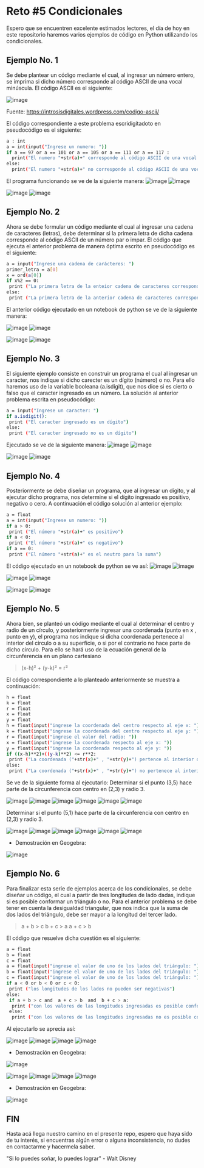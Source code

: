 # Reto #5 Condicionales

Espero que se encuentren excelente estimados lectores, el día de hoy en este repositorio haremos varios ejemplos de código en Python utilizando los condicionales.


## Ejemplo No. 1

Se debe plantear un código mediante el cual, al ingresar un número entero, se imprima si dicho número corresponde al código ASCII de una vocal minúscula. El código ASCII es el siguiente:

![image](https://user-images.githubusercontent.com/124615034/224470569-1225364c-bed4-49e4-88b1-341ca33eb36b.png)

Fuente: https://introsisdigitales.wordpress.com/codigo-ascii/


El código correspondiente a este problema escridigitadoto en pseudocódigo es el siguiente:

```sh
a : int
a = int(input("Ingrese un numero: ")) 
if a == 97 or a == 101 or a == 105 or a == 111 or a == 117 :
  print("El numero "+str(a)+" corresponde al código ASCII de una vocal minúscula")
else:
  print("El numero "+str(a)+" no corresponde al código ASCII de una vocal minúscula")
```
El programa funcionando se ve de la siguiente manera:
![image](https://user-images.githubusercontent.com/124615034/224505457-9533e51c-b116-4a96-81af-e72fb39b0d55.png)
![image](https://user-images.githubusercontent.com/124615034/224505478-778276a9-b737-49e2-8fe5-474fa86573c3.png)


![image](https://user-images.githubusercontent.com/124615034/224505535-d0c336a9-187b-4e47-9f52-325762c8a145.png)
![image](https://user-images.githubusercontent.com/124615034/224505546-6b55d4e4-f246-47ab-a707-73162c9fb56a.png)


## Ejemplo No. 2
Ahora se debe formular un código mediante el cual al ingresar una cadena de caracteres (letras), debe determinar si la primera letra de dicha cadena corresponde al código ASCII de un número par o impar.
El código que ejecuta el anterior problema de manera óptima escrito en pseudocódigo es el siguiente:
```sh
a = input("Ingrese una cadena de carácteres: ")
primer_letra = a[0]
x = ord(a[0])
if x%2 == 0:
 print ("La primera letra de la enteior cadena de caracteres corresponde al código ASCII de un número par")
else:
 print ("La primera letra de la anterior cadena de caracteres corresponde al código ASCII de un número impar")
```

El anterior código ejecutado en un notebook de python se ve de la siguiente manera:

![image](https://user-images.githubusercontent.com/124615034/224559335-e429a745-82a2-464b-94c7-e70df7fcb92b.png)
![image](https://user-images.githubusercontent.com/124615034/224559343-6f934c1a-20ac-40d5-ab9e-bf2b46a48bce.png)


![image](https://user-images.githubusercontent.com/124615034/224559374-c2e4af53-fb57-41b4-a657-c36e1637066f.png)
![image](https://user-images.githubusercontent.com/124615034/224559382-49c33592-0fe4-4245-9b98-121269870b5b.png)

## Ejemplo No. 3
El siguiente ejemplo consiste en construir un programa el cual al ingresar un caracter, nos indique si dicho carecter es un dígito (número) o no.
Para ello haremos uso de la variable booleana (a.isdigit), que nos dice si es cierto o falso que el caracter ingresado es un número.
La solución al anterior problema escrita en pseudocódigo:
```sh
a = input("Ingrese un caracter: ")
if a.isdigit():
 print ("El caracter ingresado es un dígito")
else:
 print ("El caracter ingresado no es un dígito")
```
Ejecutado se ve de la siguiente manera:
![image](https://user-images.githubusercontent.com/124615034/224559906-b9e212e6-4a19-4cf3-a3b5-534e2fc5693d.png)
![image](https://user-images.githubusercontent.com/124615034/224559920-52bb3886-3314-4a6d-b110-5482af0a5cb2.png)

![image](https://user-images.githubusercontent.com/124615034/224559939-2364f486-71ae-4dbe-99ad-a6f27874d43c.png)
![image](https://user-images.githubusercontent.com/124615034/224559949-ee7feb11-06c1-4c76-bb88-6bad331379b2.png)


## Ejemplo No. 4
Posteriormente se debe diseñar un programa, que al ingresar un dígito, y al ejecutar dicho programa, nos determine si el dígito ingresado es positivo, negativo o cero.
A continuación el código solución al anterior ejemplo:
```sh
a = float
a = int(input("Ingrese un numero: "))
if a > 0:
 print ("El número "+str(a)+" es positivo")
if a < 0:
 print ("El número "+str(a)+" es negativo") 
if a == 0:
 print ("El número "+str(a)+" es el neutro para la suma")
 ```
 
El código ejecutado en un notebook de python se ve así:
![image](https://user-images.githubusercontent.com/124615034/224560475-48d37b30-ccb5-4f41-8dff-66ec683cbe79.png)
![image](https://user-images.githubusercontent.com/124615034/224560486-44870bd6-092d-4464-9d36-ed51bacd1cac.png)

![image](https://user-images.githubusercontent.com/124615034/224560520-c760062f-0ac1-41c3-9884-8eaa21143d4e.png)
![image](https://user-images.githubusercontent.com/124615034/224560534-40e206c8-2c2c-4369-9658-2e0decf27aec.png)

![image](https://user-images.githubusercontent.com/124615034/224560553-d7b3a8c5-3f80-4b21-b5dc-eafeef406360.png)
![image](https://user-images.githubusercontent.com/124615034/224560575-6490dfe4-b5a2-4c25-981a-83e34bac780c.png)


## Ejemplo No. 5
Ahora bien, se planteó un código mediante el cual al determinar el centro y radio de un círculo, y posteriormente ingresar una coordenada (punto en x , punto en y), el programa nos indique si dicha coordenada pertenece al interior del circulo o a su superficie, o si por el contrario no hace parte de dicho circulo.
Para ello se hará uso de la ecuación general de la circunferencia en un plano cartesiano
> (x-h)² + (y-k)² = r²


El código correspondiente a lo planteado anteriormente se muestra a continuación:
```sh
h = float
k = float
r = float
x = float
y = float
h = float(input("ingrese la coordenada del centro respecto al eje x: "))
k = float(input("ingrese la coordenada del centro respecto al eje y: "))
r = float(input("ingrese el valor del radio: "))
x = float(input("ingrese la coordenada respecto al eje x: "))
y = float(input("ingrese la coordenada respecto al eje y: "))
if ((x-h)**2)+((y-k)**2) <= r**2:
 print ("La coordenada ("+str(x)+" , "+str(y)+") pertence al interior de la circunferencia")
else:
 print ("La coordenada ("+str(x)+" , "+str(y)+") no pertenece al interior de la circunferencia")
```

Se ve de la siguiente forma al ejecutarlo:
Determinar si el punto (3,5) hace parte de la circunferencia con centro en (2,3) y radio 3.

![image](https://user-images.githubusercontent.com/124615034/224561350-5fb94f04-c7a5-4df9-85e3-34fc2c1b3cf5.png)
![image](https://user-images.githubusercontent.com/124615034/224561419-32f04da1-239c-4aab-826b-3cc42004a3f3.png)
![image](https://user-images.githubusercontent.com/124615034/224561435-6efb9189-375e-4e8c-8f8f-00c4453c7562.png)
![image](https://user-images.githubusercontent.com/124615034/224561480-15714dca-56a0-4960-bf35-a35eb0f7e78f.png)
![image](https://user-images.githubusercontent.com/124615034/224561530-82efb033-f6c2-4daa-ba87-10ff62dbe0fd.png)
![image](https://user-images.githubusercontent.com/124615034/224561568-ccf779b2-dbe3-4442-a6e5-b5302f5c5d15.png)

Determinar si el punto (5,1) hace parte de la circunferencia con centro en (2,3) y radio 3.

![image](https://user-images.githubusercontent.com/124615034/224561350-5fb94f04-c7a5-4df9-85e3-34fc2c1b3cf5.png)
![image](https://user-images.githubusercontent.com/124615034/224561419-32f04da1-239c-4aab-826b-3cc42004a3f3.png)
![image](https://user-images.githubusercontent.com/124615034/224561435-6efb9189-375e-4e8c-8f8f-00c4453c7562.png)
![image](https://user-images.githubusercontent.com/124615034/224561705-bf4040aa-b97f-411a-a57b-c2a333e49c35.png)
![image](https://user-images.githubusercontent.com/124615034/224561717-7468a5f6-e491-400a-848d-cc83f467948e.png)
![image](https://user-images.githubusercontent.com/124615034/224561740-47a0f96a-d182-45ef-9988-b7a48acdc740.png)

- Demostración en Geogebra:

![image](https://user-images.githubusercontent.com/124615034/224561977-2741a339-dc0a-43cd-89bf-c77226af05cb.png)


## Ejemplo No. 6
Para finalizar esta serie de ejemplos acerca de los condicionales, se debe diseñar un código, el cual a partir de tres longitudes de lado dadas, indique si es posible conformar un triángulo o no.
Para el anterior problema se debe tener en cuenta la desigualdad triangular, que nos indica que la suma de dos lados del triángulo, debe ser mayor a la longitud del tercer lado.
> a + b > c
b + c > a
a + c > b

El código que resuelve dicha cuestión es el siguiente:
```sh
a = float
b = float
c = float
a = float(input("ingrese el valor de uno de los lados del triángulo: "))
b = float(input("ingrese el valor de uno de los lados del triángulo: "))
c = float(input("ingrese el valor de uno de los lados del triángulo: "))
if a < 0 or b < 0 or c < 0:
 print ("los longitudes de los lados no pueden ser negativas")
else:
 if a + b > c and  a + c > b  and  b + c > a:
  print ("con los valores de las longitudes ingresadas es posible conformar un triángulo")
 else:
  print ("con los valores de las longitudes ingresadas no es posible conformar un triángulo")
```

Al ejecutarlo se aprecia así:

![image](https://user-images.githubusercontent.com/124615034/224563319-91d6876a-f9f6-413c-8161-a42b1861dfec.png)
![image](https://user-images.githubusercontent.com/124615034/224563328-07a4a17e-bed0-4d3a-9f2a-0a327907dbac.png)
![image](https://user-images.githubusercontent.com/124615034/224563342-62fde3fa-1d9c-433c-98fa-b495d1ffa3c6.png)
![image](https://user-images.githubusercontent.com/124615034/224563359-413d3715-ae6d-419a-b5fc-16e09da58416.png)

- Demostración en Geogebra:

![image](https://user-images.githubusercontent.com/124615034/224563474-ce15166b-dc1e-4e5d-907d-cd9ebb63d9e6.png)


![image](https://user-images.githubusercontent.com/124615034/224563511-9610246d-ce96-4d11-a9ea-349ea06fb4b7.png)
![image](https://user-images.githubusercontent.com/124615034/224563527-f2f13be1-4fbc-40c0-887e-2ecaaabdb66b.png)
![image](https://user-images.githubusercontent.com/124615034/224563541-68cd73cb-d905-4672-9d4c-dec39bb603da.png)
![image](https://user-images.githubusercontent.com/124615034/224563562-7ea0e1a5-0668-42ff-a503-44254ae5eb08.png)

- Demostración en Geogebra:

![image](https://user-images.githubusercontent.com/124615034/224563628-20cbb1ce-5015-4a33-ba01-cbb9a28f03f2.png)

## FIN
Hasta acá llega nuestro camino en el presente repo, espero que haya sido de tu interés, si encuentras algún error o alguna inconsistencia, no dudes en contactarme y hacermela saber.

   "Si lo puedes soñar, lo puedes lograr"
         - Walt Disney

